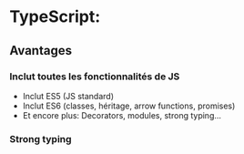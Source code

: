 # TypeScript:
## Avantages
### Inclut toutes les fonctionnalités de JS
 * Inclut ES5 (JS standard)
 * Inclut ES6 (classes, héritage, arrow functions, promises)
 * Et encore plus: Decorators, modules, strong typing...

### Strong typing
